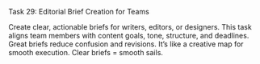 Task 29: Editorial Brief Creation for Teams

Create clear, actionable briefs for writers, editors, or designers. This task aligns team members with content goals, tone, structure, and deadlines. Great briefs reduce confusion and revisions. It’s like a creative map for smooth execution. Clear briefs = smooth sails.